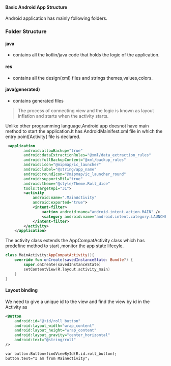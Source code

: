 #### Basic Android App Structure
Android application has mainly following folders.

### Folder Structure

#### java
- contains all the kotlin/java code that holds the logic of the application.

#### res
- contains all the design(xml) files and strings themes,values,colors.

#### java(generated)
- contains generated files

> The process of connecting view and the logic is known as layout inflation and starts when the activity starts.

Unlike other programming language,Android app doesnot have main method to start the application.It has
AndroidMainifest.xml file in which the entry point[Activity] file is declared.
```xml
 <application
        android:allowBackup="true"
        android:dataExtractionRules="@xml/data_extraction_rules"
        android:fullBackupContent="@xml/backup_rules"
        android:icon="@mipmap/ic_launcher"
        android:label="@string/app_name"
        android:roundIcon="@mipmap/ic_launcher_round"
        android:supportsRtl="true"
        android:theme="@style/Theme.Roll_dice"
        tools:targetApi="31">
        <activity
            android:name=".MainActivity"
            android:exported="true">
            <intent-filter>
                <action android:name="android.intent.action.MAIN" />
                <category android:name="android.intent.category.LAUNCHER" />
            </intent-filter>
        </activity>
    </application>
```

The activity class extends the AppCompatActivity class which has predefine method to start ,monitor the app state lifecyle.
```kotlin
class MainActivity:AppCompatActivity(){
    override fun onCreate(savedInstanceState: Bundle?) {
        super.onCreate(savedInstanceState)
        setContentView(R.layout.activity_main)
    }
}
```

#### Layout binding
We need to give a unique id to the view and find the view by id in the Activity as
```xml
<Button
    android:id="@+id/roll_button"
    android:layout_width="wrap_content"
    android:layout_height="wrap_content"
    android:layout_gravity="center_horizontal"
    android:text="@string/roll"
/>

var button:Button=findViewById(R.id.roll_button);
button.text="I am from MainActivity";
```